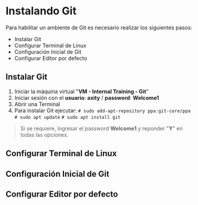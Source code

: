 # Instalando Git
Para habilitar un ambiente de Git es necesario realizar los siguientes pasos:

 - Instalar Git
 - Configurar Terminal de Linux
 - Configuración Inicial de Git
 - Configurar Editor por defecto

## Instalar Git
 1. Iniciar la máquina virtual "**VM - Internal Training - Git**"
 2. Iniciar sesión con el **usuario**: **axity** / **password**: **Welcome1**
 3. Abrir una Terminal
 4. Para instalar Git ejecutar:
``# sudo add-apt-repository ppa:git-core/ppa``
``# sudo apt update``
``# sudo apt install git``

> Si se requiere, ingresar el password **Welcome1** y reponder "**Y**" en todas las opciones.

## Configurar Terminal de Linux

## Configuración Inicial de Git

## Configurar Editor por defecto


<!--stackedit_data:
eyJoaXN0b3J5IjpbLTE3NDQ1ODY2Myw5MDMzMDI5OTgsLTcxNz
IzNjcxMywtMzA0MTI2MzE4LDE5NjgwNzE4MzQsLTE5Mzg3MjU2
NzEsMzU5NjczNDYsNzMwOTk4MTE2XX0=
-->